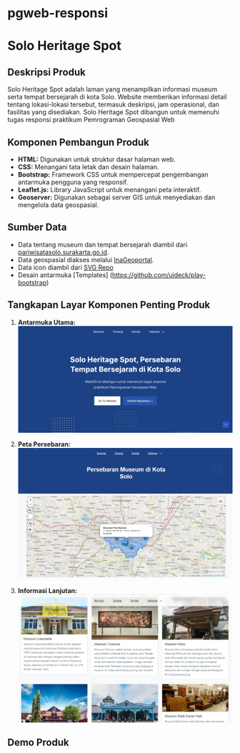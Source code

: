 # pgweb-responsi

# Solo Heritage Spot

## Deskripsi Produk

Solo Heritage Spot adalah  laman yang menampilkan informasi museum serta tempat bersejarah di kota Solo. Website memberikan informasi detail tentang lokasi-lokasi tersebut, termasuk deskripsi, jam operasional, dan fasilitas yang disediakan. Solo Heritage Spot dibangun untuk memenuhi tugas responsi praktikum Pemrograman Geospasial Web

## Komponen Pembangun Produk

- **HTML:** Digunakan untuk struktur dasar halaman web.
- **CSS:** Menangani tata letak dan desain halaman.
- **Bootstrap:** Framework CSS untuk mempercepat pengembangan antarmuka pengguna yang responsif.
- **Leaflet.js:** Library JavaScript untuk menangani peta interaktif.
- **Geoserver:** Digunakan sebagai server GIS untuk menyediakan dan mengelola data geospasial.

## Sumber Data

- Data tentang museum dan tempat bersejarah diambil dari [pariwisatasolo.surakarta.go.id](https://pariwisatasolo.surakarta.go.id/).
- Data geospasial diakses melalui [InaGeoportal](https://www.inageoportal.id/).
- Data icon diambil dari [SVG Repo](https://www.svgrepo.com/)
- Desain antarmuka [Templates] (https://github.com/uideck/play-bootstrap)

## Tangkapan Layar Komponen Penting Produk

1. **Antarmuka Utama:**
   ![Beranda](assets/img/landingpage.jpg)

2. **Peta Persebaran:**
   ![Peta Persebaran](assets/img/mapspage.jpg)

3. **Informasi Lanjutan:**
   ![Informasi](assets/img/keterangan.jpg)

## Demo Produk



